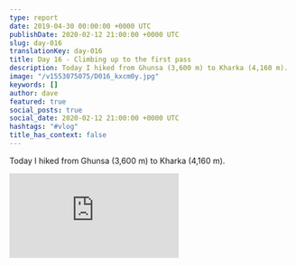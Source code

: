 ```yaml
---
type: report
date: 2019-04-30 00:00:00 +0000 UTC
publishDate: 2020-02-12 21:00:00 +0000 UTC
slug: day-016
translationKey: day-016
title: Day 16 - Climbing up to the first pass
description: Today I hiked from Ghunsa (3,600 m) to Kharka (4,160 m).
image: "/v1553075075/D016_kxcm0y.jpg"
keywords: []
author: dave
featured: true
social_posts: true
social_date: 2020-02-12 21:00:00 +0000 UTC
hashtags: "#vlog"
title_has_context: false
---
```


Today I hiked from Ghunsa (3,600 m) to Kharka (4,160 m).

<iframe class="youtube75" src="https://www.youtube.com/embed/3FMRlDxrMs8" frameborder="0" allow="accelerometer; autoplay; encrypted-media; gyroscope; picture-in-picture" allowfullscreen></iframe>

